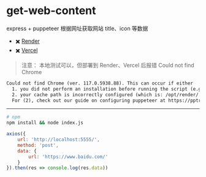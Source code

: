 # get-web-content

express + puppeteer 根据网址获取网站 title、icon 等数据

- ✖️ [Render](https://dashboard.render.com/)
- ✖️ [Vercel](https://vercel.com/)

> 注意：
> 本地测试可以，但部署到 Render、Vercel 后报错 Could not find Chrome
```txt
Could not find Chrome (ver. 117.0.5938.88). This can occur if either
  1. you did not perform an installation before running the script (e.g. `npm install`) or 
  2. your cache path is incorrectly configured (which is: /opt/render/.cache/puppeteer).
  For (2), check out our guide on configuring puppeteer at https://pptr.dev/guides/configuration.
```

---

```bash
# npm
npm install && node index.js
```

```js
axios({
    url: 'http://localhost:5555/',
    method: 'post',
    data: {
        url: 'https://www.baidu.com/'
    }
}).then(res => console.log(res.data))
```

